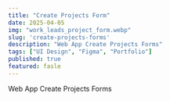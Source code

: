 ```yaml
---
title: "Create Projects Form"
date: 2025-04-05
img: "work_leads_project_form.webp"
slug: 'create-projects-forms'
description: "Web App Create Projects Forms"
tags: ["UI Design", "Figma", "Portfolio"]
published: true
featured: fasle
---
```


Web App Create Projects Forms